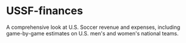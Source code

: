 # USSF-finances
A comprehensive look at U.S. Soccer revenue and expenses, including game-by-game estimates on U.S. men's and women's national teams.
